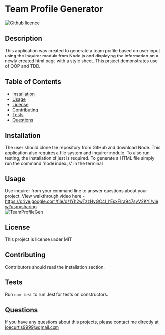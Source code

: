 # Team Profile Generator 
![Github licence](http://img.shields.io/badge/license-MIT-blue.svg)

## Description 
This application was created to generate a team profile based on user input using the Inquirer module from Node.js and displaying the information on a newly created html page with a style sheet. This project demonstrates use of OOP and TDD. 
 
## Table of Contents
* [Installation](#installation)
* [Usage](#usage)
* [License](#license)
* [Contributing](#contributing)
* [Tests](#tests)
* [Questions](#questions)

## Installation 
The user should clone the repository from GitHub and download Node. This application also requires a file system and inquirer module. To also run testing, the installation of jest is required. To generate a HTML file simply run the command 'node index.js' in the terminal 

## Usage 
Use inquirer from your command line to answer questions about your project.
View walkthrough video here - https://drive.google.com/file/d/1Yh2wTzzHvGC4l_hEsxFIra947syV2KYi/view?usp=sharing
<br>
![TeamProfileGen](https://user-images.githubusercontent.com/94229291/156896105-81be1ddc-4b72-4ed1-8146-15297e797baf.jpg)


## License 
This project is license under MIT

## Contributing 
Contributors should read the installation section. 

## Tests
Run `npm test` to run Jest for tests on constructors. 

## Questions
If you have any questions about this projects, please contact me directly at joecurtis9999@gmail.com
